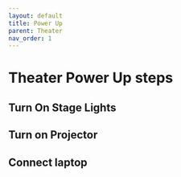 ```yaml
---
layout: default
title: Power Up
parent: Theater
nav_order: 1
---
```


# Theater Power Up steps

## Turn On Stage Lights

## Turn on Projector

## Connect laptop
